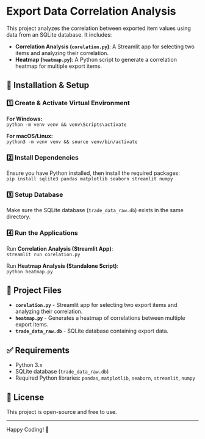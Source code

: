 # Export Data Correlation Analysis

This project analyzes the correlation between exported item values using data from an SQLite database. It includes:
- **Correlation Analysis (`corelation.py`)**: A Streamlit app for selecting two items and analyzing their correlation.
- **Heatmap (`heatmap.py`)**: A Python script to generate a correlation heatmap for multiple export items.

## 📌 Installation & Setup

### 1️⃣ Create & Activate Virtual Environment  
**For Windows:**  
`python -m venv venv && venv\Scripts\activate`  

**For macOS/Linux:**  
`python3 -m venv venv && source venv/bin/activate`  

### 2️⃣ Install Dependencies  
Ensure you have Python installed, then install the required packages:  
`pip install sqlite3 pandas matplotlib seaborn streamlit numpy`  

### 3️⃣ Setup Database  
Make sure the SQLite database (`trade_data_raw.db`) exists in the same directory.

### 4️⃣ Run the Applications  
Run **Correlation Analysis (Streamlit App)**:  
`streamlit run corelation.py`  

Run **Heatmap Analysis (Standalone Script)**:  
`python heatmap.py`

## 📂 Project Files  
- **`corelation.py`** - Streamlit app for selecting two export items and analyzing their correlation.  
- **`heatmap.py`** - Generates a heatmap of correlations between multiple export items.  
- **`trade_data_raw.db`** - SQLite database containing export data.  

## ✅ Requirements  
- Python 3.x  
- SQLite database (`trade_data_raw.db`)  
- Required Python libraries: `pandas`, `matplotlib`, `seaborn`, `streamlit`, `numpy`  

## 🔗 License  
This project is open-source and free to use.  

---  
Happy Coding! 🚀
